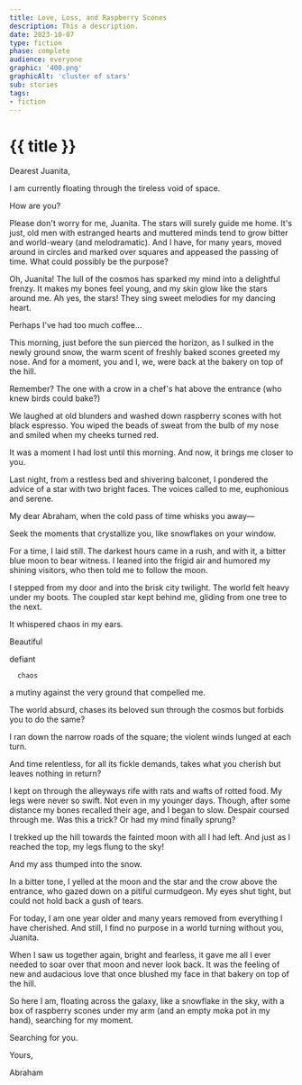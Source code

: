 ```yaml
---
title: Love, Loss, and Raspberry Scones
description: This a description. 
date: 2023-10-07
type: fiction
phase: complete
audience: everyone
graphic: '400.png'
graphicAlt: 'cluster of stars'
sub: stories
tags:
- fiction
---
```


# {{ title }}


Dearest Juanita,

I am currently floating through the tireless void of space.

How are you?

Please don't worry for me, Juanita. The stars will surely guide me home. It's just, old men with estranged hearts and muttered minds tend to grow bitter and world-weary (and melodramatic). And I have, for many years, moved around in circles and marked over squares and appeased the passing of time. What could possibly be the purpose?

Oh, Juanita! The lull of the cosmos has sparked my mind into a delightful frenzy. It makes my bones feel young, and my skin glow like the stars around me. Ah yes, the stars! They sing sweet melodies for my dancing heart.

Perhaps I've had too much coffee...

This morning, just before the sun pierced the horizon, as I sulked in the newly ground snow, the warm scent of freshly baked scones greeted my nose. And for a moment, you and I, we, were back at the bakery on top of the hill.

Remember? The one with a crow in a chef's hat above the entrance (who knew birds could bake?)

We laughed at old blunders and washed down raspberry scones with hot black espresso. You wiped the beads of sweat from the bulb of my nose and smiled when my cheeks turned red.

It was a moment I had lost until this morning. And now, it brings me closer to you.

Last night, from a restless bed and shivering balconet, I pondered the advice of a star with two bright faces. The voices called to me, euphonious and serene.

My dear Abraham, when the cold pass of time whisks you away—

Seek the moments that crystallize you, like snowflakes on your window.

For a time, I laid still. The darkest hours came in a rush, and with it, a bitter blue moon to bear witness. I leaned into the frigid air and humored my shining visitors, who then told me to follow the moon.

I stepped from my door and into the brisk city twilight. The world felt heavy under my boots. The coupled star kept behind me, gliding from one tree to the next.

It whispered chaos in my ears.

Beautiful

   defiant

      chaos

a mutiny against the very ground that compelled me.

The world absurd, chases its beloved sun through the cosmos but forbids you to do the same?

I ran down the narrow roads of the square; the violent winds lunged at each turn.

And time relentless, for all its fickle demands, takes what you cherish but leaves nothing in return?

I kept on through the alleyways rife with rats and wafts of rotted food. My legs were never so swift. Not even in my younger days. Though, after some distance my bones recalled their age, and I began to slow. Despair coursed through me. Was this a trick? Or had my mind finally sprung?

I trekked up the hill towards the fainted moon with all I had left. And just as I reached the top, my legs flung to the sky!

And my ass thumped into the snow.

In a bitter tone, I yelled at the moon and the star and the crow above the entrance, who gazed down on a pitiful curmudgeon. My eyes shut tight, but could not hold back a gush of tears.

For today, I am one year older and many years removed from everything I have cherished. And still, I find no purpose in a world turning without you, Juanita.

When I saw us together again, bright and fearless, it gave me all I ever needed to soar over that moon and never look back. It was the feeling of new and audacious love that once blushed my face in that bakery on top of the hill.

So here I am, floating across the galaxy, like a snowflake in the sky, with a box of raspberry scones under my arm (and an empty moka pot in my hand), searching for my moment.

Searching for you.

Yours,

Abraham


